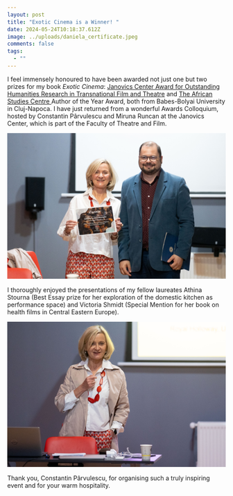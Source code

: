 ```yaml
---
layout: post
title: "Exotic Cinema is a Winner! "
date: 2024-05-24T10:18:37.612Z
image: ../uploads/daniela_certificate.jpeg
comments: false
tags:
  - ""
---
```

I feel immensely honoured to have been awarded not just one but two prizes for my book *Exotic Cinema*: [Janovics Center Award for Outstanding Humanities Research in Transnational Film and Theatre](https://teatrufilm.ubbcluj.ro/cercetare/centre-de-cercetare/janovics-center-for-screen-and-performing-arts-studies/)  and [The African Studies Centre ](https://cestaf.centre.ubbcluj.ro)Author of the Year Award, both from Babes-Bolyai University in Cluj-Napoca. I have just returned from a wonderful Awards Colloquium, hosted by Constantin Pârvulescu and Miruna Runcan at the Janovics Center, which is part of the Faculty of Theatre and Film. 

![](../uploads/daniela_sergiu_miscoiu_2.jpeg)

I thoroughly enjoyed the presentations of my fellow laureates Athina Stourna (Best Essay prize for her exploration of the domestic kitchen as performance space) and Victoria Shmidt (Special Mention for her book on health films in Central Eastern Europe). 

![](../uploads/daniela_best_shot.jpeg)

Thank you, [](<>)Constantin Pârvulescu, for organising such a truly inspiring event and for your warm hospitality.